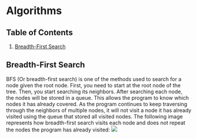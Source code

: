 # Algorithms

<h2>Table of Contents</h2>
<ol>
  <li><a href = "https://github.com/saisrikar8/algorithms/new/main?readme=1#bfs">Breadth-First Search</a></li>
</ol>

<h2>Breadth-First Search</h2>
BFS (Or breadth-first search) is one of the methods used to search for a node given the root node. First, you need to start at the root node of the tree. Then, you start searching its neighbors. After searching each node, the nodes will be stored in a queue. This allows the program to know which nodes it has already covered. As the program continues to keep traversing through the neighbors of multiple nodes, it will not visit a node it has already visited using the queue that stored all visited nodes. The following image represents how breadth-first search visits each node and does not repeat the nodes the program has already visited:
<img src = "https://upload.wikimedia.org/wikipedia/commons/5/5d/Breadth-First-Search-Algorithm.gif?20100504223639"/>
